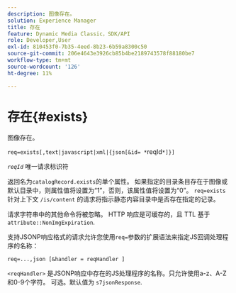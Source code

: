 ```yaml
---
description: 图像存在。
solution: Experience Manager
title: 存在
feature: Dynamic Media Classic，SDK/API
role: Developer,User
exl-id: 810453f0-7b35-4eed-8b23-6b59a8300c50
source-git-commit: 206e4643e3926cb85b4be2189743578f88180be7
workflow-type: tm+mt
source-wordcount: '126'
ht-degree: 11%

---
```


# 存在{#exists}

图像存在。

`req=exists[,text|javascript|xml|{json[&id= *`reqId`*]}]`

*`reqId`* 唯一请求标识符

返回名为`catalogRecord.exists`的单个属性。 如果指定的目录条目存在于图像或默认目录中，则属性值将设置为“1”，否则，该属性值将设置为“0”。 `req=exists` 针对上下文 `/is/content` 的请求将指示静态内容目录中是否存在指定的记录。

请求字符串中的其他命令将被忽略。 HTTP 响应是可缓存的，且 TTL 基于 `attribute::NonImgExpiration`.

支持JSONP响应格式的请求允许您使用`req=`参数的扩展语法来指定JS回调处理程序的名称：

`req=...,json [&handler = reqHandler ]`

`<reqHandler>` 是JSONP响应中存在的JS处理程序的名称。只允许使用a-z、A-Z和0-9个字符。 可选。默认值为 `s7jsonResponse`.
